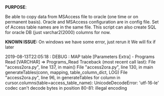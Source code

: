 **PURPOSE**:

Be able to copy data from MSAccess file to oracle (one time or on permanent basis).
Oracle and MSAccess configuration are in config file.
Set of Access table names are in the same file.
This script can also create SQL for oracle DB (just varchar2(2000) columns for now.





**KNOWN ISSUE:**
On windows we have some error, just rerun it
We will fix if later

2019-08-13T22:05:18 : DEBUG    : MAP table [Parameters Extra] - Programs Read [VARCHAR] => Programs_Read
Traceback (most recent call last):
  File "access2ora.py", line 137, in <module>
    main()
  File "access2ora.py", line 130, in main
    generateTables(conn, mapping, table_column_dict, LOG)
  File "access2ora.py", line 96, in generateTables
    for column in cursor.columns(table=access_table_name):
UnicodeDecodeError: 'utf-16-le' codec can't decode bytes in position 80-81: illegal encoding

